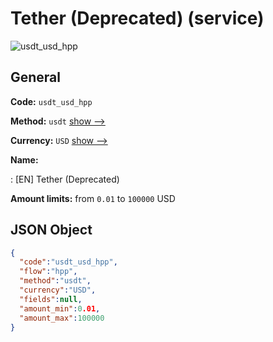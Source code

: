 
# Tether (Deprecated) (service) 
![usdt_usd_hpp](https://static.openfintech.io/payment_methods/usdt_usd_hpp/logo.svg?w=400&c=v0.59.26#w200)  

## General 
 
**Code:** `usdt_usd_hpp` 
 
**Method:** `usdt` 
 [show -->](/payment-methods/usdt/) 
 
**Currency:** `USD` [show -->](/currencies/USD/) 
 
**Name:** 
 
:	[EN] Tether (Deprecated) 
 
**Amount limits:** from `0.01` to `100000` USD 

## JSON Object 

```json
{
  "code":"usdt_usd_hpp",
  "flow":"hpp",
  "method":"usdt",
  "currency":"USD",
  "fields":null,
  "amount_min":0.01,
  "amount_max":100000
}
```  
